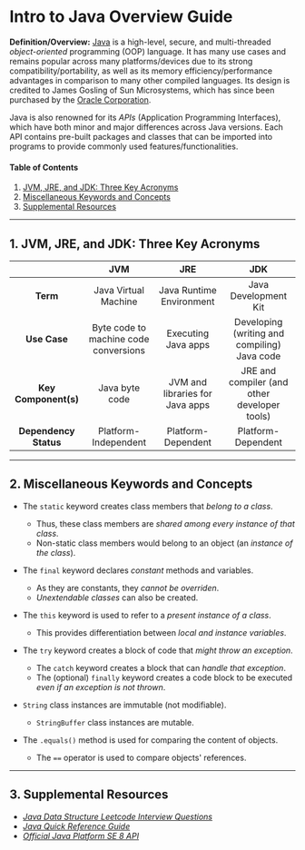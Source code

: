 # Intro to Java Overview Guide
**Definition/Overview:** [Java](https://www.java.com/en/) is a high-level, secure, and multi-threaded *object-oriented* programming (OOP) language. It has many use cases and remains popular across many platforms/devices due to its strong compatibility/portability, as well as its memory efficiency/performance advantages in comparison to many other compiled languages. Its design is credited to James Gosling of Sun Microsystems, which has since been purchased by the [Oracle Corporation](https://www.oracle.com/).
  
Java is also renowned for its *APIs* (Application Programming Interfaces), which have both minor and major differences across Java versions. Each API contains pre-built packages and classes that can be imported into programs to provide commonly used features/functionalities.
  
#### Table of Contents
  
1. [JVM, JRE, and JDK: Three Key Acronyms](#three-keys)
2. [Miscellaneous Keywords and Concepts](#misc)
3. [Supplemental Resources](#supplemental)
  
<hr />

## 1. <a name="three-keys">JVM, JRE, and JDK: Three Key Acronyms</a>
  
| | **JVM** | **JRE** | **JDK** |
| :---: | :---: | :---: | :---: |
| **Term** | Java Virtual Machine | Java Runtime Environment | Java Development Kit |
| **Use Case** | Byte code to machine code conversions | Executing Java apps | Developing (writing and compiling) Java code |
| **Key Component(s)** | Java byte code | JVM and libraries for Java apps | JRE and compiler (and other developer tools) |
| **Dependency Status** | Platform-Independent | Platform-Dependent | Platform-Dependent |
  
<hr />

## 2. <a name="misc">Miscellaneous Keywords and Concepts</a>
  
* The `static` keyword creates class members that *belong to a class*.
  + Thus, these class members are *shared among every instance of that class*.
  + Non-static class members would belong to an object (an *instance of the class*).
* The `final` keyword declares *constant* methods and variables.
  + As they are constants, they *cannot be overriden*.
  + *Unextendable classes* can also be created.
* The `this` keyword is used to refer to a *present instance of a class*.
  + This provides differentiation between *local and instance variables*.  
* The `try` keyword creates a block of code that *might throw an exception*.
  + The `catch` keyword creates a block that can *handle that exception*.
  + The (optional) `finally` keyword creates a code block to be executed *even if an exception is not thrown*.
  
* `String` class instances are immutable (not modifiable).
  + `StringBuffer` class instances are mutable.  
* The `.equals()` method is used for comparing the content of objects.
  + The `==` operator is used to compare objects' references.  
  
<hr />

## 3. <a name="supplemental">Supplemental Resources</a>

* *[Java Data Structure Leetcode Interview Questions](https://github.com/chaseofthejungle/java-data-structure-leetcode-interview-questions)*
* *[Java Quick Reference Guide](https://github.com/chaseofthejungle/java-quick-reference-guide)*
* *[Official Java Platform SE 8 API](https://docs.oracle.com/javase/8/docs/api/)*
